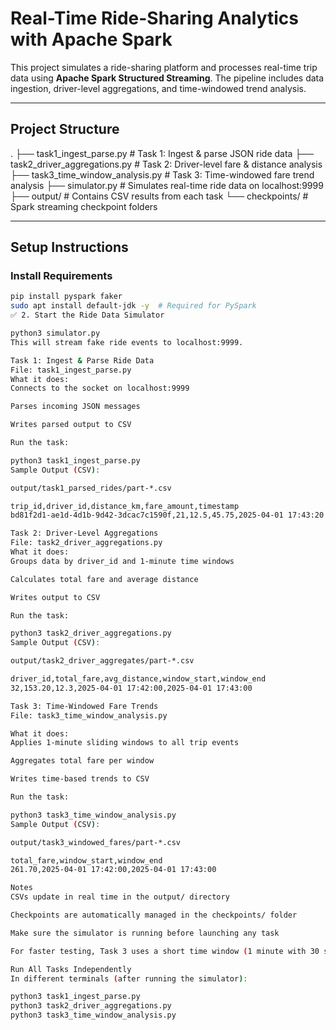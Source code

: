 # Real-Time Ride-Sharing Analytics with Apache Spark

This project simulates a ride-sharing platform and processes real-time trip data using **Apache Spark Structured Streaming**. The pipeline includes data ingestion, driver-level aggregations, and time-windowed trend analysis.

---

## Project Structure

. ├── task1_ingest_parse.py # Task 1: Ingest & parse JSON ride data 
├── task2_driver_aggregations.py # Task 2: Driver-level fare & distance analysis 
├── task3_time_window_analysis.py # Task 3: Time-windowed fare trend analysis 
├── simulator.py # Simulates real-time ride data on localhost:9999 
├── output/ # Contains CSV results from each task 
└── checkpoints/ # Spark streaming checkpoint folders

---

## Setup Instructions

###  Install Requirements

```bash
pip install pyspark faker
sudo apt install default-jdk -y  # Required for PySpark
✅ 2. Start the Ride Data Simulator

python3 simulator.py
This will stream fake ride events to localhost:9999.

Task 1: Ingest & Parse Ride Data
File: task1_ingest_parse.py
What it does:
Connects to the socket on localhost:9999

Parses incoming JSON messages

Writes parsed output to CSV

Run the task:

python3 task1_ingest_parse.py
Sample Output (CSV):

output/task1_parsed_rides/part-*.csv

trip_id,driver_id,distance_km,fare_amount,timestamp
bd81f2d1-ae1d-4d1b-9d42-3dcac7c1590f,21,12.5,45.75,2025-04-01 17:43:20

Task 2: Driver-Level Aggregations
File: task2_driver_aggregations.py
What it does:
Groups data by driver_id and 1-minute time windows

Calculates total fare and average distance

Writes output to CSV

Run the task:

python3 task2_driver_aggregations.py
Sample Output (CSV):

output/task2_driver_aggregates/part-*.csv

driver_id,total_fare,avg_distance,window_start,window_end
32,153.20,12.3,2025-04-01 17:42:00,2025-04-01 17:43:00

Task 3: Time-Windowed Fare Trends
File: task3_time_window_analysis.py

What it does:
Applies 1-minute sliding windows to all trip events

Aggregates total fare per window

Writes time-based trends to CSV

Run the task:

python3 task3_time_window_analysis.py
Sample Output (CSV):

output/task3_windowed_fares/part-*.csv

total_fare,window_start,window_end
261.70,2025-04-01 17:42:00,2025-04-01 17:43:00

Notes
CSVs update in real time in the output/ directory

Checkpoints are automatically managed in the checkpoints/ folder

Make sure the simulator is running before launching any task

For faster testing, Task 3 uses a short time window (1 minute with 30 sec slides)

Run All Tasks Independently
In different terminals (after running the simulator):

python3 task1_ingest_parse.py
python3 task2_driver_aggregations.py
python3 task3_time_window_analysis.py
